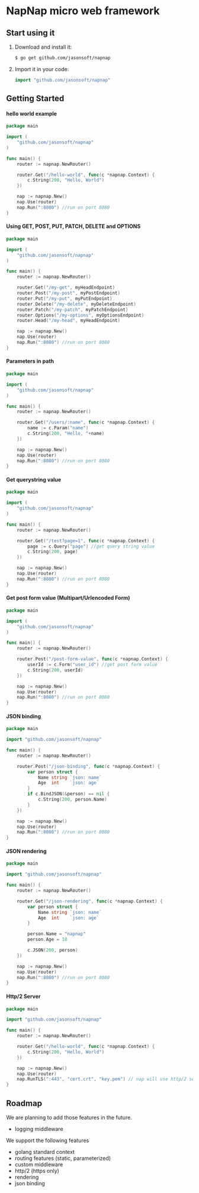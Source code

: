 # NapNap micro web framework

## Start using it
1. Download and install it:

    ```sh
    $ go get github.com/jasonsoft/napnap
    ```

2. Import it in your code:

    ```go
    import "github.com/jasonsoft/napnap"
    ```

## Getting Started

#### hello world example
```go
package main

import (
	"github.com/jasonsoft/napnap"
)

func main() {
	router := napnap.NewRouter()

	router.Get("/hello-world", func(c *napnap.Context) {
		c.String(200, "Hello, World")
	})

	nap := napnap.New()
	nap.Use(router)
	nap.Run(":8080") //run on port 8080
}
```

#### Using GET, POST, PUT, PATCH, DELETE and OPTIONS
```go
package main

import (
	"github.com/jasonsoft/napnap"
)

func main() {
	router := napnap.NewRouter()

	router.Get("/my-get", myHeadEndpoint)
	router.Post("/my-post", myPostEndpoint)
	router.Put("/my-put", myPutEndpoint)
	router.Delete("/my-delete", myDeleteEndpoint)
	router.Patch("/my-patch", myPatchEndpoint)
	router.Options("/my-options", myOptionsEndpoint)
	router.Head("/my-head", myHeadEndpoint)

	nap := napnap.New()
	nap.Use(router)
	nap.Run(":8080") //run on port 8080
}
```

#### Parameters in path

```go
package main

import (
	"github.com/jasonsoft/napnap"
)

func main() {
	router := napnap.NewRouter()

	router.Get("/users/:name", func(c *napnap.Context) {
		name := c.Param("name")
		c.String(200, "Hello, "+name)
	})

	nap := napnap.New()
	nap.Use(router)
	nap.Run(":8080") //run on port 8080
}
```

#### Get querystring value
```go
package main

import (
	"github.com/jasonsoft/napnap"
)

func main() {
	router := napnap.NewRouter()

	router.Get("/test?page=1", func(c *napnap.Context) {
		page := c.Query("page") //get query string value
		c.String(200, page)
	})

	nap := napnap.New()
	nap.Use(router)
	nap.Run(":8080") //run on port 8080
}
```

#### Get post form value (Multipart/Urlencoded Form)
```go
package main

import (
	"github.com/jasonsoft/napnap"
)

func main() {
	router := napnap.NewRouter()

	router.Post("/post-form-value", func(c *napnap.Context) {
		userId := c.Form("user_id") //get post form value
		c.String(200, userId)
	})

	nap := napnap.New()
	nap.Use(router)
	nap.Run(":8080") //run on port 8080
}
```

#### JSON binding

```go
package main

import "github.com/jasonsoft/napnap"

func main() {
	router := napnap.NewRouter()

	router.Post("/json-binding", func(c *napnap.Context) {
		var person struct {
			Name string `json: name`
			Age  int    `json: age`
		}
		if c.BindJSON(&person) == nil {
			c.String(200, person.Name)
		}
	})

	nap := napnap.New()
	nap.Use(router)
	nap.Run(":8080") //run on port 8080
}
```

#### JSON rendering

```go
package main

import "github.com/jasonsoft/napnap"

func main() {
	router := napnap.NewRouter()

	router.Get("/json-rendering", func(c *napnap.Context) {
		var person struct {
			Name string `json: name`
			Age  int    `json: age`
		}

		person.Name = "napnap"
		person.Age = 18

		c.JSON(200, person)
	})

	nap := napnap.New()
	nap.Use(router)
	nap.Run(":8080") //run on port 8080
}
```

#### Http/2 Server

```go
package main

import "github.com/jasonsoft/napnap"

func main() {
	router := napnap.NewRouter()

	router.Get("/hello-world", func(c *napnap.Context) {
		c.String(200, "Hello, World")
	})

	nap := napnap.New()
	nap.Use(router)
	nap.RunTLS(":443", "cert.crt", "key.pem") // nap will use http/2 server as default
}
```

## Roadmap
We are planning to add those features in the future.
- logging middleware

We support the following features
- golang standard context 
- routing features (static, parameterized)
- custom middleware
- http/2 (https only)
- rendering
- json binding